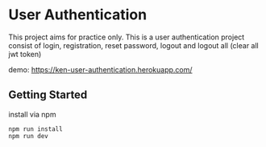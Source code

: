 # User Authentication

This project aims for practice only. This is a user authentication project consist of login, registration, reset password, logout and logout all (clear all jwt token)

demo: https://ken-user-authentication.herokuapp.com/

## Getting Started

install via npm
```
npm run install
npm run dev
```
